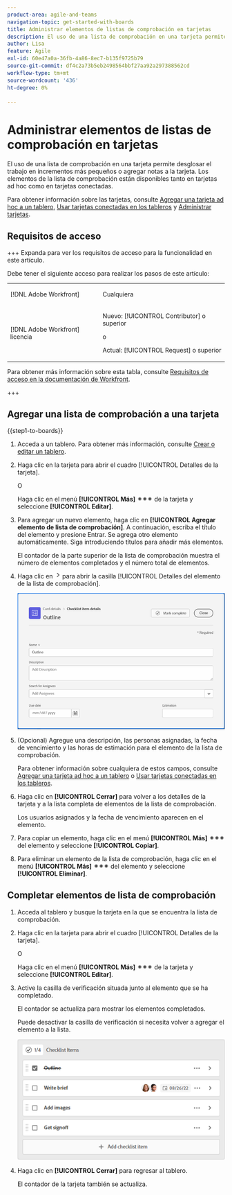 ```yaml
---
product-area: agile-and-teams
navigation-topic: get-started-with-boards
title: Administrar elementos de listas de comprobación en tarjetas
description: El uso de una lista de comprobación en una tarjeta permite desglosar el trabajo en incrementos más pequeños o agregar notas a la tarjeta. Los elementos de la lista de comprobación están disponibles tanto en tarjetas ad hoc como en tarjetas conectadas.
author: Lisa
feature: Agile
exl-id: 60e47a0a-36fb-4a86-8ec7-b135f9725b79
source-git-commit: df4c2a73b5eb2498564bbf27aa92a297388562cd
workflow-type: tm+mt
source-wordcount: '436'
ht-degree: 0%

---
```


# Administrar elementos de listas de comprobación en tarjetas

El uso de una lista de comprobación en una tarjeta permite desglosar el trabajo en incrementos más pequeños o agregar notas a la tarjeta. Los elementos de la lista de comprobación están disponibles tanto en tarjetas ad hoc como en tarjetas conectadas.

Para obtener información sobre las tarjetas, consulte [Agregar una tarjeta ad hoc a un tablero](/help/quicksilver/agile/get-started-with-boards/add-card-to-board.md), [Usar tarjetas conectadas en los tableros](/help/quicksilver/agile/get-started-with-boards/connected-cards.md) y [Administrar tarjetas](/help/quicksilver/agile/get-started-with-boards/move-board-items.md).

## Requisitos de acceso

+++ Expanda para ver los requisitos de acceso para la funcionalidad en este artículo.

Debe tener el siguiente acceso para realizar los pasos de este artículo:

<table style="table-layout:auto"> 
 <col> 
 <col> 
 <tbody> 
  <tr> 
   <td role="rowheader">[!DNL Adobe Workfront]</td> 
   <td> <p>Cualquiera</p> </td> 
  </tr> 
  <tr> 
   <td role="rowheader">[!DNL Adobe Workfront] licencia</td> 
   <td> 
   <p>Nuevo: [!UICONTROL Contributor] o superior</p> 
   <p>o</p>
   <p>Actual: [!UICONTROL Request] o superior</p>
   </td> 
  </tr> 
 </tbody> 
</table>

Para obtener más información sobre esta tabla, consulte [Requisitos de acceso en la documentación de Workfront](/help/quicksilver/administration-and-setup/add-users/access-levels-and-object-permissions/access-level-requirements-in-documentation.md).

+++

## Agregar una lista de comprobación a una tarjeta

{{step1-to-boards}}

1. Acceda a un tablero. Para obtener más información, consulte [Crear o editar un tablero](../../agile/get-started-with-boards/create-edit-board.md).
1. Haga clic en la tarjeta para abrir el cuadro [!UICONTROL Detalles de la tarjeta].

   O

   Haga clic en el menú **[!UICONTROL Más]** ![Más &#x200B;](assets/more-icon-spectrum.png) de la tarjeta y seleccione **[!UICONTROL Editar]**.

1. Para agregar un nuevo elemento, haga clic en **[!UICONTROL Agregar elemento de lista de comprobación]**. A continuación, escriba el título del elemento y presione Entrar. Se agrega otro elemento automáticamente. Siga introduciendo títulos para añadir más elementos.

   El contador de la parte superior de la lista de comprobación muestra el número de elementos completados y el número total de elementos.

1. Haga clic en ![Icono de detalles](assets/checklist-chevron.png) para abrir la casilla [!UICONTROL Detalles del elemento de la lista de comprobación].

   ![Casilla Detalles del elemento de lista de comprobación](assets/checklist-item-details.png)

1. (Opcional) Agregue una descripción, las personas asignadas, la fecha de vencimiento y las horas de estimación para el elemento de la lista de comprobación.

   Para obtener información sobre cualquiera de estos campos, consulte [Agregar una tarjeta ad hoc a un tablero](/help/quicksilver/agile/get-started-with-boards/add-card-to-board.md) o [Usar tarjetas conectadas en los tableros](/help/quicksilver/agile/get-started-with-boards/connected-cards.md).

1. Haga clic en **[!UICONTROL Cerrar]** para volver a los detalles de la tarjeta y a la lista completa de elementos de la lista de comprobación.

   Los usuarios asignados y la fecha de vencimiento aparecen en el elemento.

1. Para copiar un elemento, haga clic en el menú **[!UICONTROL Más]** ![Más menú](assets/more-icon-spectrum.png) del elemento y seleccione **[!UICONTROL Copiar]**.
1. Para eliminar un elemento de la lista de comprobación, haga clic en el menú **[!UICONTROL Más]** ![Menú más](assets/more-icon-spectrum.png) del elemento y seleccione **[!UICONTROL Eliminar]**.

## Completar elementos de lista de comprobación

1. Acceda al tablero y busque la tarjeta en la que se encuentra la lista de comprobación.
1. Haga clic en la tarjeta para abrir el cuadro [!UICONTROL Detalles de la tarjeta].

   O

   Haga clic en el menú **[!UICONTROL Más]** ![Más &#x200B;](assets/more-icon-spectrum.png) de la tarjeta y seleccione **[!UICONTROL Editar]**.

1. Active la casilla de verificación situada junto al elemento que se ha completado.

   El contador se actualiza para mostrar los elementos completados.

   Puede desactivar la casilla de verificación si necesita volver a agregar el elemento a la lista.

   ![Elemento de lista de comprobación completado](assets/checklist-items-with-chevron.png)

1. Haga clic en **[!UICONTROL Cerrar]** para regresar al tablero.

   El contador de la tarjeta también se actualiza.
